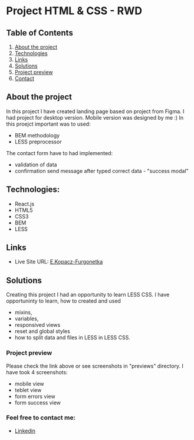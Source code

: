 # Project HTML & CSS - RWD

## Table of Contents
1. [About the project](#about-the-project)
2. [Technologies](#technologies)
3. [Links](#links)
4. [Solutions](#solutions)
5. [Project preview](#project-preview)
6. [Contact](#feel-free-to-contact-me)

## About the project
In this project I have created landing page based on project from Figma. 
I had project for desktop version. Mobile version was designed by me :)
In this proejct important was to used:
* BEM methodology
* LESS preprocessor

The contact form have to had implemented:
* validation of data
* confirmation send message after typed correct data - "success modal"


## Technologies:
* React.js
* HTML5
* CSS3
* BEM
* LESS


## Links
* Live Site URL: [E.Kopacz-Furgonetka](https://furgonetka-ekopacz.netlify.app)

## Solutions
Creating this project I had an opportunity to learn LESS CSS. 
I have opportuninty to learn, how to created and used
* mixins, 
* variables, 
* responsived views 
* reset and global styles
* how to split data and files in LESS
in LESS CSS.


### Project preview
Please check the link above or see screenshots in "previews" directory. I have took 4 screenshots:
* mobile view
* teblet view
* form errors view
* form success view

### Feel free to contact me:
* [Linkedin](https://www.linkedin.com/in/ewelina-kopacz-929559100/)

